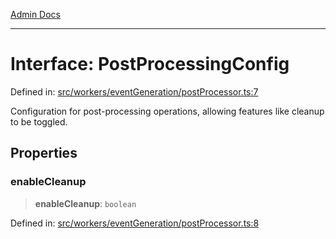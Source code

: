 [Admin Docs](/)

***

# Interface: PostProcessingConfig

Defined in: [src/workers/eventGeneration/postProcessor.ts:7](https://github.com/Sourya07/talawa-api/blob/583d62db9438de398bb9012a4a2617e2cb268b08/src/workers/eventGeneration/postProcessor.ts#L7)

Configuration for post-processing operations, allowing features like cleanup to be toggled.

## Properties

### enableCleanup

> **enableCleanup**: `boolean`

Defined in: [src/workers/eventGeneration/postProcessor.ts:8](https://github.com/Sourya07/talawa-api/blob/583d62db9438de398bb9012a4a2617e2cb268b08/src/workers/eventGeneration/postProcessor.ts#L8)
